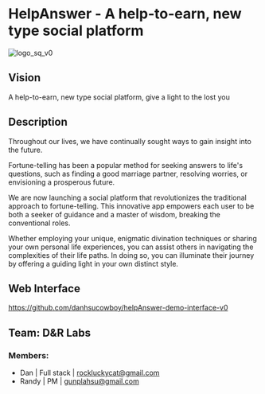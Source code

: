 # HelpAnswer - A help-to-earn, new type social platform

![logo_sq_v0](https://user-images.githubusercontent.com/50972884/230715409-3f742712-3ee1-48f3-bbc9-d755bc8a6613.png)

## Vision
A help-to-earn, new type social platform, give a light to the lost you

## Description
Throughout our lives, we have continually sought ways to gain insight into the future.

Fortune-telling has been a popular method for seeking answers to life's questions, such as finding a good marriage partner, resolving worries, or envisioning a prosperous future.

We are now launching a social platform that revolutionizes the traditional approach to fortune-telling. This innovative app empowers each user to be both a seeker of guidance and a master of wisdom, breaking the conventional roles.

Whether employing your unique, enigmatic divination techniques or sharing your own personal life experiences, you can assist others in navigating the complexities of their life paths. In doing so, you can illuminate their journey by offering a guiding light in your own distinct style.

## Web Interface
https://github.com/danhsucowboy/helpAnswer-demo-interface-v0

## Team: D&R Labs

### Members:
- Dan | Full stack | rockluckycat@gmail.com
- Randy | PM | gunplahsu@gmail.com

